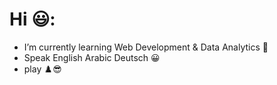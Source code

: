 # Hi 😃:

- I’m currently learning  Web Development & Data Analytics :monocle_face:
- Speak English Arabic  Deutsch 	:grinning:
- play :chess_pawn::sunglasses:
